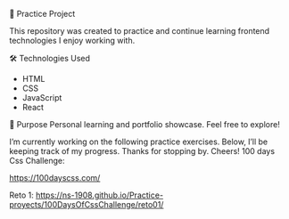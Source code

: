 🧪 Practice Project

This repository was created to practice and continue learning frontend technologies I enjoy working with.

🛠️ Technologies Used
- HTML
- CSS
- JavaScript
- React

📌 Purpose
Personal learning and portfolio showcase.
Feel free to explore!

I’m currently working on the following practice exercises. 
Below, I’ll be keeping track of my progress. Thanks for stopping by.
Cheers!
100 days Css Challenge: 

https://100dayscss.com/

Reto 1:  https://ns-1908.github.io/Practice-proyects/100DaysOfCssChallenge/reto01/

